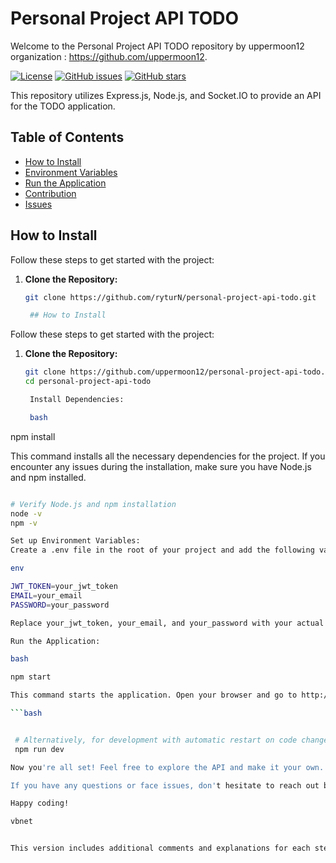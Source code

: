 # Personal Project API TODO

Welcome to the Personal Project API TODO repository by uppermoon12 organization : https://github.com/uppermoon12.

[![License](https://img.shields.io/badge/license-MIT-blue.svg)](LICENSE)
[![GitHub issues](https://img.shields.io/github/issues/ryturN/personal-project-api-todo)](https://github.com/ryturN/personal-project-api-todo/issues)
[![GitHub stars](https://img.shields.io/github/stars/ryturN/personal-project-api-todo)](https://github.com/ryturN/personal-project-api-todo/stargazers)

This repository utilizes Express.js, Node.js, and Socket.IO to provide an API for the TODO application.

## Table of Contents

- [How to Install](#how-to-install)
- [Environment Variables](#environment-variables)
- [Run the Application](#run-the-application)
- [Contribution](#contribution)
- [Issues](#issues)

## How to Install

Follow these steps to get started with the project:

1. **Clone the Repository:**
   ```bash
   git clone https://github.com/ryturN/personal-project-api-todo.git

    ## How to Install

Follow these steps to get started with the project:

1. **Clone the Repository:**
   ```bash
   git clone https://github.com/uppermoon12/personal-project-api-todo.git
   cd personal-project-api-todo

    Install Dependencies:

    bash

npm install

This command installs all the necessary dependencies for the project. If you encounter any issues during the installation, make sure you have Node.js and npm installed.

   ```bash

# Verify Node.js and npm installation
node -v
npm -v

Set up Environment Variables:
Create a .env file in the root of your project and add the following variables:

env

JWT_TOKEN=your_jwt_token
EMAIL=your_email
PASSWORD=your_password

Replace your_jwt_token, your_email, and your_password with your actual values.

Run the Application:

   bash

npm start

This command starts the application. Open your browser and go to http://localhost:3000 to access the application.

   ```bash


    # Alternatively, for development with automatic restart on code changes
    npm run dev

Now you're all set! Feel free to explore the API and make it your own.

If you have any questions or face issues, don't hesitate to reach out by opening an issue.

Happy coding!

vbnet


This version includes additional comments and explanations for each step to make it more interact
